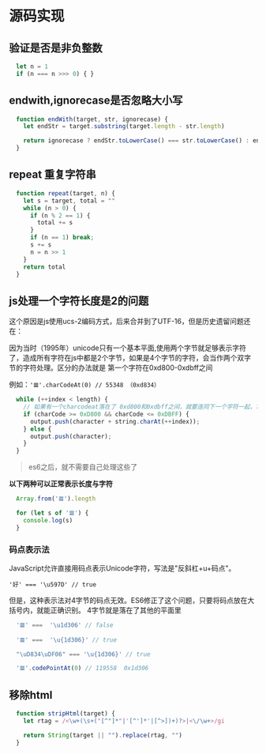 # 源码实现

## 验证是否是非负整数

```js
  let n = 1
  if (n === n >>> 0) { }
```

## endwith,ignorecase是否忽略大小写
```js
  function endWith(target, str, ignorecase) {
    let endStr = target.substring(target.length - str.length)

    return ignorecase ? endStr.toLowerCase() === str.toLowerCase() : endStr === str
  }
```

## repeat 重复字符串
```js
  function repeat(target, n) {
    let s = target, total = ""
    while (n > 0) {
      if (n % 2 == 1) {
        total += s
      }
      if (n == 1) break;
      s += s
      n = n >> 1
    }
    return total
  }
```

## js处理一个字符长度是2的问题

这个原因是js使用ucs-2编码方式，后来合并到了UTF-16，但是历史遗留问题还在：

因为当时（1995年）unicode只有一个基本平面,使用两个字节就足够表示字符了，造成所有字符在js中都是2个字节，如果是4个字节的字符，会当作两个双字节的字符处理。区分的办法就是
第一个字符在0xd800-0xdbff之间

例如：`'𝌆'.charCodeAt(0) // 55348 （0xd834）`

```js
  while (++index < length) {
    // 如果有一个charcodeat落在了 0xd800和0xdbff之间，就要连同下一个字符一起，才算是一个字
    if (charCode >= 0xD800 && charCode <= 0xDBFF) {
      output.push(character + string.charAt(++index));
    } else {
      output.push(character);
    }
  }
```
> es6之后，就不需要自己处理这些了

**以下两种可以正常表示长度与字符**

```js
  Array.from('𝌆').length

  for (let s of '𝌆') {
    console.log(s)
  }
```

### 码点表示法

JavaScript允许直接用码点表示Unicode字符，写法是"反斜杠+u+码点"。

`'好' === '\u597D' // true`


但是，这种表示法对4字节的码点无效。ES6修正了这个问题，只要将码点放在大括号内，就能正确识别。 4字节就是落在了其他的平面里

```js
  '𝌆' ===  '\u1d306' // false
  
  '𝌆' ===  '\u{1d306}' // true

  "\uD834\uDF06" === '\u{1d306}' // true

  '𝌆'.codePointAt(0) // 119558  0x1d306

```


## 移除html

```js
  function stripHtml(target) {
    let rtag = /<\w+(\s+("[^"]*"|'[^']*'|[^>])+)?>|<\/\w+>/gi

    return String(target || "").replace(rtag, "")
  }
```